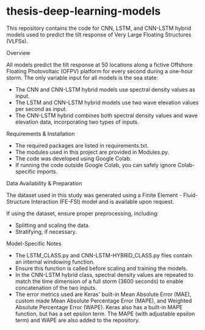 # thesis-deep-learning-models
This repository contains the code for CNN, LSTM, and CNN-LSTM hybrid models used to predict the tilt response of Very Large Floating Structures (VLFSs).

Overview

All models predict the tilt response at 50 locations along a fictive Offshore Floating Photovoltaic (OFPV) platform for every second during a one-hour storm. The only variable input for all models is the sea state:
- The CNN and CNN-LSTM hybrid models use spectral density values as input.
- The LSTM and CNN-LSTM hybrid models use two wave elevation values per second as input.
- The CNN-LSTM hybrid combines both spectral density values and wave elevation data, incorporating two types of inputs.

Requirements & Installation
- The required packages are listed in requirements.txt.
- The modules used in this project are provided in Modules.py.
- The code was developed using Google Colab.
- If running the code outside Google Colab, you can safely ignore Colab-specific imports.

Data Availability & Preparation

The dataset used in this study was generated using a Finite Element - Fluid-Structure Interaction (FE-FSI) model and is available upon request.

If using the dataset, ensure proper preprocessing, including:
- Splitting and scaling the data.
- Stratifying, if necessary.

Model-Specific Notes
- The LSTM_CLASS.py and CNN-LSTM-HYBRID_CLASS.py files contain an internal windowing function.
- Ensure this function is called before scaling and training the models.
- In the CNN-LSTM hybrid class, spectral density values are repeated to match the time dimension of a full storm (3600 seconds) to enable concatenation of the two inputs.
- The error metrics used are Keras' built-in Mean Absolute Error (MAE), custom made Mean Absolute Percentage Error (MAPE), and Weighted Absolute Percentage Error (WAPE). Keras also has a built-in MAPE function, but has a set epsilon term. The MAPE (with adjustable epsilon term) and WAPE are also added to the repository.
